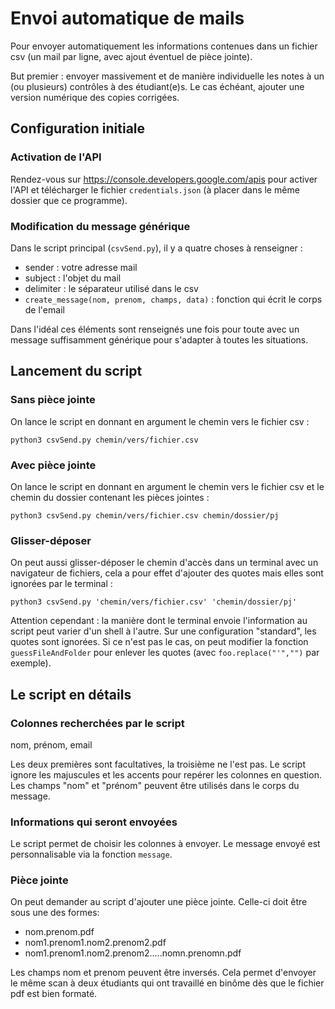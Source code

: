 # Envoi automatique de mails
Pour envoyer automatiquement les informations contenues dans un fichier csv (un mail par ligne, avec ajout éventuel de pièce jointe).

But premier : envoyer massivement et de manière individuelle les notes à un (ou plusieurs) contrôles à des étudiant(e)s. Le cas échéant, ajouter une version numérique des copies corrigées.


## Configuration initiale

### Activation de l'API
Rendez-vous sur 
https://console.developers.google.com/apis pour activer l'API et télécharger le fichier `credentials.json` (à placer dans le même dossier que ce programme).

### Modification du message générique
Dans le script principal (`csvSend.py`), il y a quatre choses à renseigner :
- sender : votre adresse mail
- subject : l'objet du mail
- delimiter : le séparateur utilisé dans le csv
- `create_message(nom, prenom, champs, data)` : fonction qui écrit le corps de l'email

Dans l'idéal ces éléments sont renseignés une fois pour toute avec un message suffisamment générique pour s'adapter à toutes les situations.

## Lancement du script

### Sans pièce jointe
On lance le script en donnant en argument le chemin vers le fichier csv :

`python3 csvSend.py chemin/vers/fichier.csv`


### Avec pièce jointe

On lance le script en donnant en argument le chemin vers le fichier csv et le chemin du dossier contenant les pièces jointes :

`python3 csvSend.py chemin/vers/fichier.csv chemin/dossier/pj`

### Glisser-déposer

On peut aussi glisser-déposer le chemin d'accès dans un terminal avec un navigateur de fichiers, cela a pour effet d'ajouter des quotes mais elles sont ignorées par le terminal :

`python3 csvSend.py 'chemin/vers/fichier.csv' 'chemin/dossier/pj' `

Attention cependant : la manière dont le terminal envoie l'information au script peut varier d'un shell à l'autre. Sur une configuration "standard", les quotes sont ignorées. Si ce n'est pas le cas, on peut modifier la fonction `guessFileAndFolder` pour enlever les quotes (avec `foo.replace("'","")` par exemple).

## Le script en détails

### Colonnes recherchées par le script
nom, prénom, email

Les deux premières sont facultatives, la troisième ne l'est pas. Le script ignore les majuscules et les accents pour repérer les colonnes en question. Les champs "nom" et "prénom" peuvent être utilisés dans le corps du message.


### Informations qui seront envoyées

Le script permet de choisir les colonnes à envoyer. Le message envoyé est personnalisable via la fonction `message`.


### Pièce jointe

On peut demander au script d'ajouter une pièce jointe. Celle-ci doit être sous une des formes:
- nom.prenom.pdf
- nom1.prenom1.nom2.prenom2.pdf
- nom1.prenom1.nom2.prenom2.....nomn.prenomn.pdf

Les champs nom et prenom peuvent être inversés. Cela permet d'envoyer le même scan à deux étudiants qui ont travaillé en binôme dès que le fichier pdf est bien formaté.